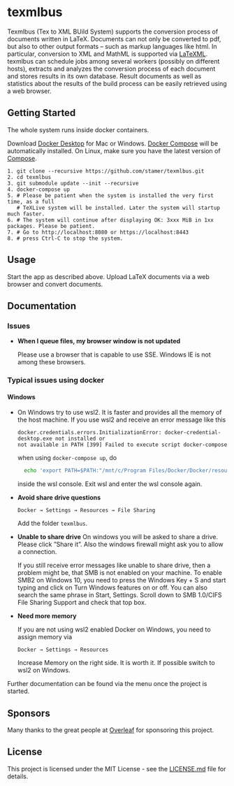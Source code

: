 # texmlbus

Texmlbus (Tex to XML BUild System) supports the conversion process of documents written in LaTeX. Documents can not only be converted to pdf, but also to other output formats – such as markup languages like html. In particular, conversion to XML and MathML is supported via [LaTeXML](https://dlmf.nist.gov/LaTeXML/). texmlbus can schedule jobs among several workers (possibly on different hosts), extracts and analyzes the conversion process of each document and stores results in its own database. Result documents as well as statistics about the results of the build process can be easily retrieved using a web browser.

## Getting Started

The whole system runs inside docker containers.

Download [Docker Desktop](https://www.docker.com/products/docker-desktop) for Mac or Windows. [Docker Compose](https://docs.docker.com/compose) will be automatically installed. On Linux, make sure you have the latest version of [Compose](https://docs.docker.com/compose/install/).

```
1. git clone --recursive https://github.com/stamer/texmlbus.git
2. cd texmlbus
3. git submodule update --init --recursive
4. docker-compose up
5. # Please be patient when the system is installed the very first time, as a full 
   # TeXLive system will be installed. Later the system will startup much faster.
6. # The system will continue after displaying OK: 3xxx MiB in 1xx packages. Please be patient.
7. # Go to http://localhost:8080 or https://localhost:8443
8. # press Ctrl-C to stop the system.
```

## Usage

Start the app as described above. Upload LaTeX documents via a web browser and convert documents.

## Documentation

### Issues

- __When I queue files, my browser window is not updated__
  
  Please use a browser that is capable to use SSE. Windows IE is not among these browsers.

### Typical issues using docker ### 

#### Windows
- On Windows try to use wsl2. It is faster and provides all the memory of the host machine. 
  If you use wsl2 and receive an error message like this 
  ```
  docker.credentials.errors.InitializationError: docker-credential-desktop.exe not installed or 
  not available in PATH [399] Failed to execute script docker-compose
  ```
  when using `docker-compose up`, do
  ```bash
    echo 'export PATH=$PATH:"/mnt/c/Program Files/Docker/Docker/resources/bin"' >> $HOME/.bashrc 
  ```
  inside the wsl console. Exit wsl and enter the wsl console again.

- __Avoid share drive questions__
  
  `Docker → Settings → Resources → File Sharing`
  
  Add the folder `texmlbus`.
  
- __Unable to share drive__
  On windows you will be asked to share a drive. Please click ”Share it”. Also the windows firewall might ask you to allow a     connection.

  If you still receive error messages like unable to share drive, then a problem might be, that SMB is not enabled on your  machine.
  To enable SMB2 on Windows 10, you need to press the Windows Key + S and start typing and click on Turn Windows features on or off. You can also search the same phrase in Start, Settings. Scroll down to SMB 1.0/CIFS File Sharing Support and check that top box.
- __Need more memory__
  
  If you are not using wsl2 enabled Docker on Windows, you need to assign memory via 

  `Docker → Settings → Resources` 

  Increase Memory on the right side. It is worth it. If possible switch to wsl2 on Windows.

  

Further documentation can be found via the menu once the project is started. 

## Sponsors

Many thanks to the great people at [Overleaf](https://www.overleaf.com) for sponsoring this project.

## License

This project is licensed under the MIT License - see the [LICENSE.md](LICENSE.md) file for details.




